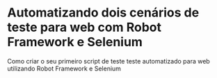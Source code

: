 # Automatizando dois cenários de teste para web com Robot Framework e Selenium

Como criar o seu primeiro script de teste teste automatizado para web utilizando Robot Framework e Selenium
